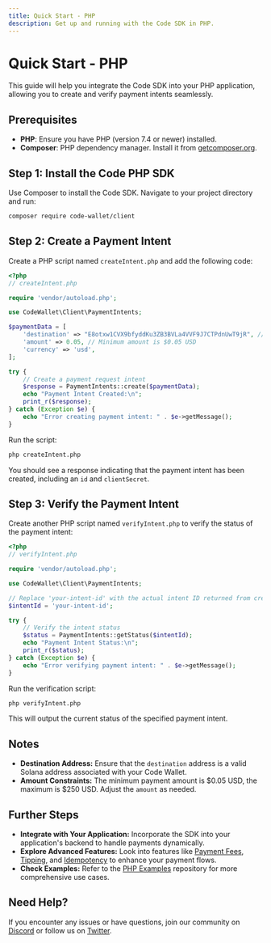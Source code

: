 ```yaml
---
title: Quick Start - PHP
description: Get up and running with the Code SDK in PHP.
---
```

# Quick Start - PHP

This guide will help you integrate the Code SDK into your PHP application, allowing you to create and verify payment intents seamlessly.

## Prerequisites

- **PHP**: Ensure you have PHP (version 7.4 or newer) installed. 
- **Composer**: PHP dependency manager. Install it from [getcomposer.org](https://getcomposer.org/download/).

## Step 1: Install the Code PHP SDK

Use Composer to install the Code SDK. Navigate to your project directory and run:

```bash
composer require code-wallet/client
```

## Step 2: Create a Payment Intent

Create a PHP script named `createIntent.php` and add the following code:

```php
<?php
// createIntent.php

require 'vendor/autoload.php';

use CodeWallet\Client\PaymentIntents;

$paymentData = [
    'destination' => "E8otxw1CVX9bfyddKu3ZB3BVLa4VVF9J7CTPdnUwT9jR", // Replace with your destination address
    'amount' => 0.05, // Minimum amount is $0.05 USD
    'currency' => 'usd',
];

try {
    // Create a payment request intent
    $response = PaymentIntents::create($paymentData);
    echo "Payment Intent Created:\n";
    print_r($response);
} catch (Exception $e) {
    echo "Error creating payment intent: " . $e->getMessage();
}
```

Run the script:

```bash
php createIntent.php
```

You should see a response indicating that the payment intent has been created, including an `id` and `clientSecret`.

## Step 3: Verify the Payment Intent

Create another PHP script named `verifyIntent.php` to verify the status of the payment intent:

```php
<?php
// verifyIntent.php

require 'vendor/autoload.php';

use CodeWallet\Client\PaymentIntents;

// Replace 'your-intent-id' with the actual intent ID returned from createIntent.php
$intentId = 'your-intent-id';

try {
    // Verify the intent status
    $status = PaymentIntents::getStatus($intentId);
    echo "Payment Intent Status:\n";
    print_r($status);
} catch (Exception $e) {
    echo "Error verifying payment intent: " . $e->getMessage();
}
```

Run the verification script:

```bash
php verifyIntent.php
```

This will output the current status of the specified payment intent.

## Notes

- **Destination Address:** Ensure that the `destination` address is a valid Solana address associated with your Code Wallet.
- **Amount Constraints:** The minimum payment amount is $0.05 USD, the maximum is $250 USD. Adjust the `amount` as needed.

## Further Steps

- **Integrate with Your Application:** Incorporate the SDK into your application's backend to handle payments dynamically.
- **Explore Advanced Features:** Look into features like [Payment Fees](./payment-fees), [Tipping](./tipping), and [Idempotency](../reference/idempotency) to enhance your payment flows.
- **Check Examples:** Refer to the [PHP Examples](https://github.com/code-wallet/code-sdk-php/tree/main/example) repository for more comprehensive use cases.

## Need Help?

If you encounter any issues or have questions, join our community on [Discord](https://discord.gg/T8Tpj8DBFp) or follow us on [Twitter](https://twitter.com/getcode).
